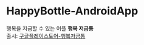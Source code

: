 # HappyBottle-AndroidApp
행복을 저금할 수 있는 어플 **행복 저금통**<br/>
출시: [구글플레이스토어-행복저금통](https://play.google.com/store/apps/details?id=kr.co.yeeunlee.own.project1.mywriting)

